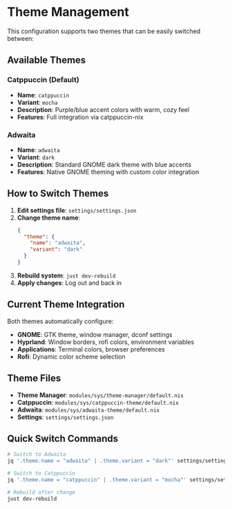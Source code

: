 # Theme Management

This configuration supports two themes that can be easily switched between:

## Available Themes

### Catppuccin (Default)
- **Name**: `catppuccin`
- **Variant**: `mocha`
- **Description**: Purple/blue accent colors with warm, cozy feel
- **Features**: Full integration via catppuccin-nix

### Adwaita 
- **Name**: `adwaita`  
- **Variant**: `dark`
- **Description**: Standard GNOME dark theme with blue accents
- **Features**: Native GNOME theming with custom color integration

## How to Switch Themes

1. **Edit settings file**: `settings/settings.json`
2. **Change theme name**:
   ```json
   {
     "theme": {
       "name": "adwaita",
       "variant": "dark"
     }
   }
   ```
3. **Rebuild system**: `just dev-rebuild`
4. **Apply changes**: Log out and back in

## Current Theme Integration

Both themes automatically configure:
- **GNOME**: GTK theme, window manager, dconf settings
- **Hyprland**: Window borders, rofi colors, environment variables  
- **Applications**: Terminal colors, browser preferences
- **Rofi**: Dynamic color scheme selection

## Theme Files

- **Theme Manager**: `modules/sys/theme-manager/default.nix`
- **Catppuccin**: `modules/sys/catppuccin-theme/default.nix`
- **Adwaita**: `modules/sys/adwaita-theme/default.nix`
- **Settings**: `settings/settings.json`

## Quick Switch Commands

```bash
# Switch to Adwaita
jq '.theme.name = "adwaita" | .theme.variant = "dark"' settings/settings.json > /tmp/settings.json && mv /tmp/settings.json settings/settings.json

# Switch to Catppuccin  
jq '.theme.name = "catppuccin" | .theme.variant = "mocha"' settings/settings.json > /tmp/settings.json && mv /tmp/settings.json settings/settings.json

# Rebuild after change
just dev-rebuild
```